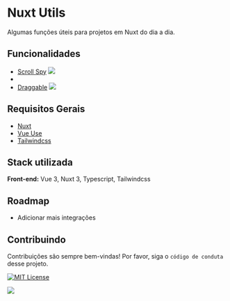 
# Nuxt Utils

Algumas funções úteis para projetos em Nuxt do dia a dia.


## Funcionalidades

  - [Scroll Spy](./scroll-spy)  [![](https://img.shields.io/github/directory-file-count/FelipeO16/nuxt-utils/scroll-spy)](https://github.com/FelipeO16/nuxt-utils/scroll-spy)
  - 
  - [Draggable](./draggable)  [![](https://img.shields.io/github/directory-file-count/FelipeO16/nuxt-utils/draggable)](https://github.com/FelipeO16/nuxt-utils/draggable)


## Requisitos Gerais

 - [Nuxt](https://nuxt.com/)
 - [Vue Use](https://vueuse.org/)
 - [Tailwindcss](https://tailwindcss.com/)


## Stack utilizada

**Front-end:** Vue 3, Nuxt 3, Typescript, Tailwindcss




## Roadmap

- Adicionar mais integrações


## Contribuindo

Contribuições são sempre bem-vindas!
Por favor, siga o `código de conduta` desse projeto.

[![MIT License](https://img.shields.io/badge/License-MIT-green.svg)](https://choosealicense.com/licenses/mit/)

[![](https://img.shields.io/github/stars/FelipeO16/nuxt-utils)](https://github.com/FelipeO16/nuxt-utils)

